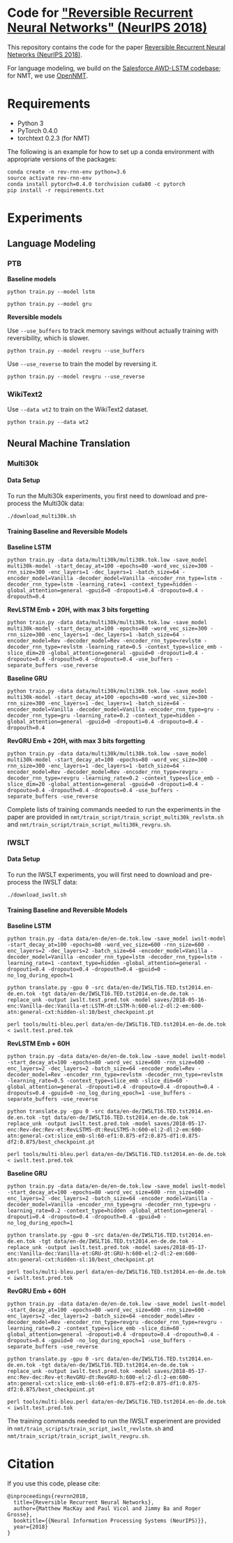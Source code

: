 # Code for ["Reversible Recurrent Neural Networks" (NeurIPS 2018)](https://arxiv.org/abs/1810.10999)

This repository contains the code for the paper [Reversible Recurrent Neural Networks (NeurIPS 2018)](https://arxiv.org/abs/1810.10999).

For language modeling, we build on the [Salesforce AWD-LSTM codebase](https://github.com/salesforce/awd-lstm-lm); for NMT, we use [OpenNMT](https://github.com/OpenNMT/OpenNMT).

# Requirements

* Python 3
* PyTorch 0.4.0
* torchtext 0.2.3 (for NMT)

The following is an example for how to set up a conda environment with appropriate versions of the packages:

```
conda create -n rev-rnn-env python=3.6
source activate rev-rnn-env
conda install pytorch=0.4.0 torchvision cuda80 -c pytorch
pip install -r requirements.txt
```

# Experiments

## Language Modeling

### PTB

**Baseline models**
```
python train.py --model lstm
```
```
python train.py --model gru
```

**Reversible models**

Use ```--use_buffers``` to track memory savings without actually training with reversibility, which is slower.
```
python train.py --model revgru --use_buffers
```
Use ```--use_reverse``` to train the model by reversing it.
```
python train.py --model revgru --use_reverse
```

### WikiText2

Use ```--data wt2``` to train on the WikiText2 dataset.

```
python train.py --data wt2
```

## Neural Machine Translation

### Multi30k

#### Data Setup

To run the Multi30k experiments, you first need to download and pre-process the Multi30k data:

```
./download_multi30k.sh
```


#### Training Baseline and Reversible Models

**Baseline LSTM**
```
python train.py -data data/multi30k/multi30k.tok.low -save_model multi30k-model -start_decay_at=100 -epochs=80 -word_vec_size=300 -rnn_size=300 -enc_layers=1 -dec_layers=1 -batch_size=64 -encoder_model=Vanilla -decoder_model=Vanilla -encoder_rnn_type=lstm -decoder_rnn_type=lstm -learning_rate=1 -context_type=hidden -global_attention=general -gpuid=0 -dropouti=0.4 -dropouto=0.4 -dropouth=0.4
```


**RevLSTM Emb + 20H, with max 3 bits forgetting**
```
python train.py -data data/multi30k/multi30k.tok.low -save_model multi30k-model -start_decay_at=100 -epochs=80 -word_vec_size=300 -rnn_size=300 -enc_layers=1 -dec_layers=1 -batch_size=64 -encoder_model=Rev -decoder_model=Rev -encoder_rnn_type=revlstm -decoder_rnn_type=revlstm -learning_rate=0.5 -context_type=slice_emb -slice_dim=20 -global_attention=general -gpuid=0 -dropouti=0.4 -dropouto=0.4 -dropouth=0.4 -dropouts=0.4 -use_buffers -separate_buffers -use_reverse
```


**Baseline GRU**
```
python train.py -data data/multi30k/multi30k.tok.low -save_model multi30k-model -start_decay_at=100 -epochs=80 -word_vec_size=300 -rnn_size=300 -enc_layers=1 -dec_layers=1 -batch_size=64 -encoder_model=Vanilla -decoder_model=Vanilla -encoder_rnn_type=gru -decoder_rnn_type=gru -learning_rate=0.2 -context_type=hidden -global_attention=general -gpuid=0 -dropouti=0.4 -dropouto=0.4 -dropouth=0.4
```


**RevGRU Emb + 20H, with max 3 bits forgetting**
```
python train.py -data data/multi30k/multi30k.tok.low -save_model multi30k-model -start_decay_at=100 -epochs=80 -word_vec_size=300 -rnn_size=300 -enc_layers=1 -dec_layers=1 -batch_size=64 -encoder_model=Rev -decoder_model=Rev -encoder_rnn_type=revgru -decoder_rnn_type=revgru -learning_rate=0.2 -context_type=slice_emb -slice_dim=20 -global_attention=general -gpuid=0 -dropouti=0.4 -dropouto=0.4 -dropouth=0.4 -dropouts=0.4 -use_buffers -separate_buffers -use_reverse
```

Complete lists of training commands needed to run the experiments in the paper are provided in `nmt/train_script/train_script_multi30k_revlstm.sh` and `nmt/train_script/train_script_multi30k_revgru.sh`.



### IWSLT

#### Data Setup

To run the IWSLT experiments, you will first need to download and pre-process the IWSLT data:

```
./download_iwslt.sh
```


#### Training Baseline and Reversible Models

**Baseline LSTM**
```
python train.py -data data/en-de/en-de.tok.low -save_model iwslt-model -start_decay_at=100 -epochs=80 -word_vec_size=600 -rnn_size=600 -enc_layers=2 -dec_layers=2 -batch_size=64 -encoder_model=Vanilla -decoder_model=Vanilla -encoder_rnn_type=lstm -decoder_rnn_type=lstm -learning_rate=1 -context_type=hidden -global_attention=general -dropouti=0.4 -dropouto=0.4 -dropouth=0.4 -gpuid=0 -no_log_during_epoch=1
```


```
python translate.py -gpu 0 -src data/en-de/IWSLT16.TED.tst2014.en-de.en.tok -tgt data/en-de/IWSLT16.TED.tst2014.en-de.de.tok -replace_unk -output iwslt.test.pred.tok -model saves/2018-05-16-enc:Vanilla-dec:Vanilla-et:LSTM-dt:LSTM-h:600-el:2-dl:2-em:600-atn:general-cxt:hidden-sl:10/best_checkpoint.pt

perl tools/multi-bleu.perl data/en-de/IWSLT16.TED.tst2014.en-de.de.tok < iwslt.test.pred.tok
```



**RevLSTM Emb + 60H**
```
python train.py -data data/en-de/en-de.tok.low -save_model iwslt-model -start_decay_at=100 -epochs=80 -word_vec_size=600 -rnn_size=600 -enc_layers=2 -dec_layers=2 -batch_size=64 -encoder_model=Rev -decoder_model=Rev -encoder_rnn_type=revlstm -decoder_rnn_type=revlstm -learning_rate=0.5 -context_type=slice_emb -slice_dim=60 -global_attention=general -dropouti=0.4 -dropouto=0.4 -dropouth=0.4 -dropouts=0.4 -gpuid=0 -no_log_during_epoch=1 -use_buffers -separate_buffers -use_reverse
```


```
python translate.py -gpu 0 -src data/en-de/IWSLT16.TED.tst2014.en-de.en.tok -tgt data/en-de/IWSLT16.TED.tst2014.en-de.de.tok -replace_unk -output iwslt.test.pred.tok -model saves/2018-05-17-enc:Rev-dec:Rev-et:RevLSTM5-dt:RevLSTM5-h:600-el:2-dl:2-em:600-atn:general-cxt:slice_emb-sl:60-ef1:0.875-ef2:0.875-df1:0.875-df2:0.875/best_checkpoint.pt

perl tools/multi-bleu.perl data/en-de/IWSLT16.TED.tst2014.en-de.de.tok < iwslt.test.pred.tok
```


**Baseline GRU**
```
python train.py -data data/en-de/en-de.tok.low -save_model iwslt-model -start_decay_at=100 -epochs=80 -word_vec_size=600 -rnn_size=600 -enc_layers=2 -dec_layers=2 -batch_size=64 -encoder_model=Vanilla -decoder_model=Vanilla -encoder_rnn_type=gru -decoder_rnn_type=gru -learning_rate=0.2 -context_type=hidden -global_attention=general -dropouti=0.4 -dropouto=0.4 -dropouth=0.4 -gpuid=0 -no_log_during_epoch=1
```


```
python translate.py -gpu 0 -src data/en-de/IWSLT16.TED.tst2014.en-de.en.tok -tgt data/en-de/IWSLT16.TED.tst2014.en-de.de.tok -replace_unk -output iwslt.test.pred.tok -model saves/2018-05-17-enc:Vanilla-dec:Vanilla-et:GRU-dt:GRU-h:600-el:2-dl:2-em:600-atn:general-cxt:hidden-sl:10/best_checkpoint.pt

perl tools/multi-bleu.perl data/en-de/IWSLT16.TED.tst2014.en-de.de.tok < iwslt.test.pred.tok
```


**RevGRU Emb + 60H**
```
python train.py -data data/en-de/en-de.tok.low -save_model iwslt-model -start_decay_at=100 -epochs=80 -word_vec_size=600 -rnn_size=600 -enc_layers=2 -dec_layers=2 -batch_size=64 -encoder_model=Rev -decoder_model=Rev -encoder_rnn_type=revgru -decoder_rnn_type=revgru -learning_rate=0.2 -context_type=slice_emb -slice_dim=60 -global_attention=general -dropouti=0.4 -dropouto=0.4 -dropouth=0.4 -dropouts=0.4 -gpuid=0 -no_log_during_epoch=1 -use_buffers -separate_buffers -use_reverse
```


```
python translate.py -gpu 0 -src data/en-de/IWSLT16.TED.tst2014.en-de.en.tok -tgt data/en-de/IWSLT16.TED.tst2014.en-de.de.tok -replace_unk -output iwslt.test.pred.tok -model saves/2018-05-17-enc:Rev-dec:Rev-et:RevGRU-dt:RevGRU-h:600-el:2-dl:2-em:600-atn:general-cxt:slice_emb-sl:60-ef1:0.875-ef2:0.875-df1:0.875-df2:0.875/best_checkpoint.pt

perl tools/multi-bleu.perl data/en-de/IWSLT16.TED.tst2014.en-de.de.tok < iwslt.test.pred.tok
```


The training commands needed to run the IWSLT experiment are provided in `nmt/train_scripts/train_script_iwslt_revlstm.sh` and `nmt/train_script/train_script_iwslt_revgru.sh`.


# Citation

If you use this code, please cite:

```
@inproceedings{revrnn2018,
  title={Reversible Recurrent Neural Networks},
  author={Matthew MacKay and Paul Vicol and Jimmy Ba and Roger Grosse},
  booktitle={{Neural Information Processing Systems (NeurIPS)}},
  year={2018}
}
```
